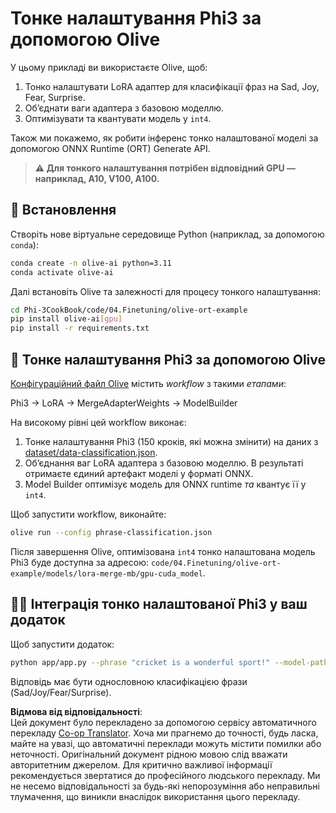 <!--
CO_OP_TRANSLATOR_METADATA:
{
  "original_hash": "4164123a700fecd535d850f09506d72a",
  "translation_date": "2025-07-16T16:29:08+00:00",
  "source_file": "code/04.Finetuning/olive-ort-example/README.md",
  "language_code": "uk"
}
-->
# Тонке налаштування Phi3 за допомогою Olive

У цьому прикладі ви використаєте Olive, щоб:

1. Тонко налаштувати LoRA адаптер для класифікації фраз на Sad, Joy, Fear, Surprise.
1. Об’єднати ваги адаптера з базовою моделлю.
1. Оптимізувати та квантувати модель у `int4`.

Також ми покажемо, як робити інференс тонко налаштованої моделі за допомогою ONNX Runtime (ORT) Generate API.

> **⚠️ Для тонкого налаштування потрібен відповідний GPU — наприклад, A10, V100, A100.**

## 💾 Встановлення

Створіть нове віртуальне середовище Python (наприклад, за допомогою `conda`):

```bash
conda create -n olive-ai python=3.11
conda activate olive-ai
```

Далі встановіть Olive та залежності для процесу тонкого налаштування:

```bash
cd Phi-3CookBook/code/04.Finetuning/olive-ort-example
pip install olive-ai[gpu]
pip install -r requirements.txt
```

## 🧪 Тонке налаштування Phi3 за допомогою Olive
[Конфігураційний файл Olive](../../../../../code/04.Finetuning/olive-ort-example/phrase-classification.json) містить *workflow* з такими *етапами*:

Phi3 -> LoRA -> MergeAdapterWeights -> ModelBuilder

На високому рівні цей workflow виконає:

1. Тонке налаштування Phi3 (150 кроків, які можна змінити) на даних з [dataset/data-classification.json](../../../../../code/04.Finetuning/olive-ort-example/dataset/dataset-classification.json).
1. Об’єднання ваг LoRA адаптера з базовою моделлю. В результаті отримаєте єдиний артефакт моделі у форматі ONNX.
1. Model Builder оптимізує модель для ONNX runtime *та* квантує її у `int4`.

Щоб запустити workflow, виконайте:

```bash
olive run --config phrase-classification.json
```

Після завершення Olive, оптимізована `int4` тонко налаштована модель Phi3 буде доступна за адресою: `code/04.Finetuning/olive-ort-example/models/lora-merge-mb/gpu-cuda_model`.

## 🧑‍💻 Інтеграція тонко налаштованої Phi3 у ваш додаток

Щоб запустити додаток:

```bash
python app/app.py --phrase "cricket is a wonderful sport!" --model-path models/lora-merge-mb/gpu-cuda_model
```

Відповідь має бути однословною класифікацією фрази (Sad/Joy/Fear/Surprise).

**Відмова від відповідальності**:  
Цей документ було перекладено за допомогою сервісу автоматичного перекладу [Co-op Translator](https://github.com/Azure/co-op-translator). Хоча ми прагнемо до точності, будь ласка, майте на увазі, що автоматичні переклади можуть містити помилки або неточності. Оригінальний документ рідною мовою слід вважати авторитетним джерелом. Для критично важливої інформації рекомендується звертатися до професійного людського перекладу. Ми не несемо відповідальності за будь-які непорозуміння або неправильні тлумачення, що виникли внаслідок використання цього перекладу.